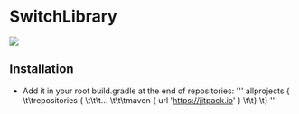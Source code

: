 # SwitchLibrary
[![](https://jitpack.io/v/mariumjawed/SwitchLibrary.svg)](https://jitpack.io/#mariumjawed/SwitchLibrary)


## Installation

- Add it in your root build.gradle at the end of repositories: ''' allprojects {
\t\trepositories {
\t\t\t...
\t\t\tmaven { url 'https://jitpack.io' }
\t\t}
\t} '''